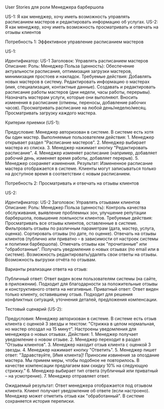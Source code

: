 User Stories для роли Менеджера барбершопа

US-1: Я как менеджер, хочу иметь возможность управлять расписанием мастеров и редактировать информацию об услугах.
US-2: Я как менеджер, хочу иметь возможность просматривать и отвечать на отзывы клиентов


Потребность 1: Эффективное управление расписанием мастеров

US-1:

   Идентификатор: US-1
   Заголовок: Управлять расписанием мастеров
   Описание:
       Роль: Менеджер
       Польза (ценность): Обеспечение актуальности расписания, оптимизация загрузки мастеров, минимизация простоев и накладок.
       Требуемые действия:
           Добавлять новых мастеров в систему.
           Редактировать информацию о мастерах (имя, специализация, контактные данные).
           Создавать и редактировать расписание работы мастеров (дни недели, часы работы, перерывы).
           Назначать мастерам услуги, которые они выполняют.
           Вносить изменения в расписание (отмены, переносы, добавление рабочих часов).
           Просматривать расписание на любой день/неделю/месяц.
           Просматривать загрузку каждого мастера.

Критерии приемки (US-1):

   Предусловие: Менеджер авторизован в системе. В системе есть хотя бы один мастер.
   Выполняемые пользователем действия:
    1.  Менеджер открывает раздел "Расписание мастеров".
    2.  Менеджер выбирает мастера из списка.
    3.  Менеджер нажимает кнопку "Редактировать расписание".
    4.  Менеджер изменяет расписание (например, добавляет рабочий день, изменяет время работы, добавляет перерыв).
    5.  Менеджер сохраняет изменения.
   Результат: Измененное расписание мастера отображается в системе. Клиенты могут записываться только на доступное время в соответствии с новым расписанием.

Потребность 2: Просматривать и отвечать на отзывы клиентов

US-2:

   Идентификатор: US-2
   Заголовок: Управлять отзывами клиентов
   Описание:
       Роль: Менеджер
       Польза (ценность): Контроль качества обслуживания, выявление проблемных зон, улучшение репутации барбершопа, повышение лояльности клиентов.
       Требуемые действия:
           Просматривать все отзывы клиентов, оставленные в системе.
           Фильтровать отзывы по различным параметрам (дата, мастер, услуга, оценка).
           Сортировать отзывы (по дате, по оценке).
           Отвечать на отзывы клиентов (публично или приватно – в зависимости от настроек системы и политики барбершопа).
           Отмечать отзывы как "прочитанные" или "обработанные".
           Получать уведомления о новых отзывах (по email или в системе).
           Возможность редактировать/удалять свои ответы на отзывы.
           Возможность выгрузки отчёта по отзывам.

Варианты реализации ответа на отзыв:

   Публичный ответ: Ответ виден всем пользователям системы (на сайте, в приложении). Подходит для благодарности за положительные отзывы и конструктивного ответа на негативные.
   Приватный ответ: Ответ виден только клиенту, оставившему отзыв. Подходит для решения конфликтных ситуаций, уточнения деталей, предложения компенсации.

Тестовый сценарий (US-2):

   Предусловия:
       Менеджер авторизован в системе.
       В системе есть отзыв клиента с оценкой 3 звезды и текстом: "Стрижка в целом нормальная, но мастер опоздал на 15 минут".
       Настроены уведомления для менеджера о новых отзывах.
   Действия:
    1.  Менеджер получает уведомление о новом отзыве.
    2.  Менеджер переходит в раздел "Отзывы клиентов".
    3.  Менеджер находит отзыв клиента с оценкой 3 звезды.
    4.  Менеджер нажимает кнопку "Ответить".
    5.  Менеджер пишет ответ: "Здравствуйте, [Имя клиента]! Приносим извинения за опоздание мастера. Мы примем меры, чтобы подобное не повторилось. В качестве компенсации предлагаем вам скидку 10% на следующую стрижку."
    6.  Менеджер выбирает тип ответа (публичный или приватный – на усмотрение).
    7.  Менеджер отправляет ответ.

Ожидаемый результат:
       Ответ менеджера отображается под отзывом клиента.
       Клиент получает уведомление об ответе (если настроено).
       Менеджер может отметить отзыв как "обработанный".
       В системе сохраняется история переписки.
